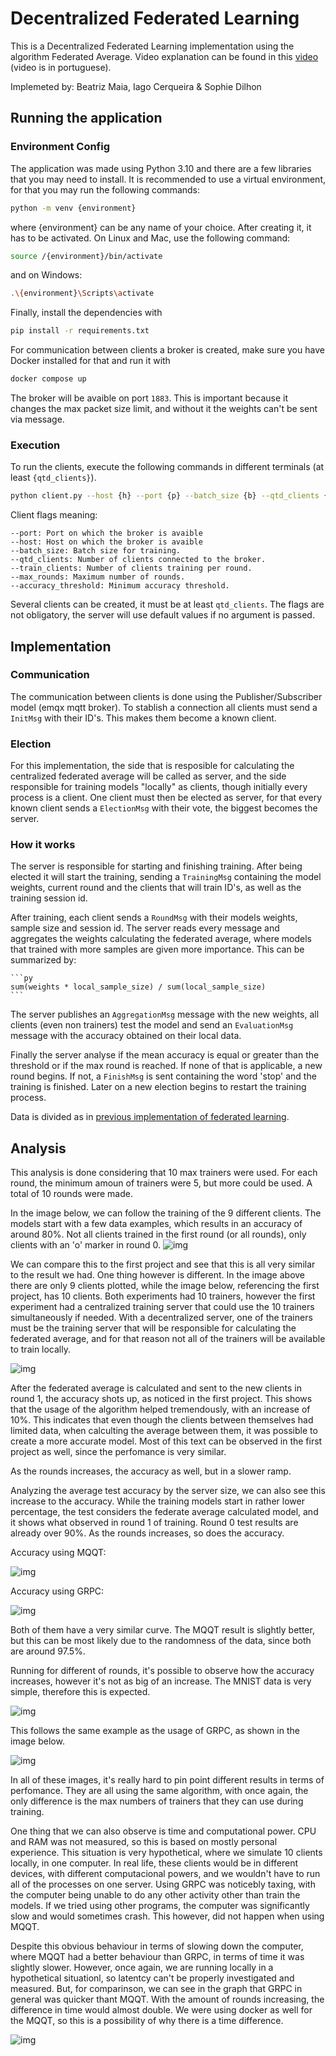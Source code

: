 # Decentralized Federated Learning
This is a Decentralized Federated Learning implementation using the algorithm Federated Average. Video explanation can be found in this [video]() (video is in portuguese).

Implemeted by: Beatriz Maia, Iago Cerqueira & Sophie Dilhon

## Running the application
### Environment Config
The application was made using Python 3.10 and there are a few libraries that you may need to install.
It is recommended to use a virtual environment, for that you may run the following commands:

```sh
python -m venv {environment}
```

where {environment} can be any name of your choice. After creating it, it has to be activated. On Linux and Mac, use the following command:

```sh
source /{environment}/bin/activate
```

and on Windows:

```sh
.\{environment}\Scripts\activate
```

Finally, install the dependencies with

```sh
pip install -r requirements.txt
```

For communication between clients a broker is created, make sure you have Docker installed for that and run it with
```sh
docker compose up
```
The broker will be avaible on port `1883`. This is important because it changes the max packet size limit, and without it the weights can't be sent via message.

### Execution

To run the clients, execute the following commands in different terminals (at least `{qtd_clients}`). 
```sh
python client.py --host {h} --port {p} --batch_size {b} --qtd_clients {k} --train_clients {n} --accuracy_threshold {a} --max_rounds {r}
```

Client flags meaning:

    --port: Port on which the broker is avaible
    --host: Host on which the broker is avaible
    --batch_size: Batch size for training.
    --qtd_clients: Number of clients connected to the broker.
    --train_clients: Number of clients training per round.
    --max_rounds: Maximum number of rounds.
    --accuracy_threshold: Minimum accuracy threshold.


Several clients can be created, it must be at least `qtd_clients`. The flags are not obligatory, the server will use default values if no argument is passed.

## Implementation

### Communication
The communication between clients is done using the Publisher/Subscriber model (emqx mqtt broker). To stablish a connection all clients must send a `InitMsg` with their ID's. This makes them become a known client.


### Election
For this implementation, the side that is resposible for calculating the centralized federated average will be called as server, and the side responsible for training models "locally" as clients, though initially every process is a client. One client must then be elected as server, for that every known client sends a `ElectionMsg` with their vote, the biggest becomes the server.

### How it works
The server is responsible for starting and finishing training. After being elected it will start the training, sending a `TrainingMsg` containing the model weights, current round and the clients that will train ID's, as well as the training session id.

After training, each client sends a `RoundMsg` with their models weights, sample size and session id. The server reads every message and aggregates the weights calculating the federated average, where models that trained with more samples are given more importance. This can be summarized by:

    ```py
    sum(weights * local_sample_size) / sum(local_sample_size)
    ```
The server publishes an `AggregationMsg` message with the new weights, all clients (even non trainers) test the model and send an `EvaluationMsg` message with the accuracy obtained on their local data.

Finally the server analyse if the mean accuracy is equal or greater than the threshold or if the max round is reached. If none of that is applicable, a new round begins. If not, a `FinishMsg` is sent containing the word 'stop' and the training is finished. Later on a new election begins to restart the training process.

Data is divided as in [previous implementation of federated learning](https://github.com/beamaia/federated_system_mnist).

## Analysis

This analysis is done considering that 10 max trainers were used. For each round, the minimum amoun of trainers were 5, but more could be used. A total of 10 rounds were made.

In the image below, we can follow the training of the 9 different clients. The models start with a few data examples, which results in an accuracy of around 80%. Not all clients trained in the first round (or all rounds), only clients with an 'o' marker in round 0. 
![img](analysis/train_acc_dd2bdfce-0c42-4360-9886-7ca3ce305375.png)

We can compare this to the first project and see that this is all very similar to the result we had. One thing however is different. In the image above there are only 9 clients plotted, while the image below, referencing the first project, has 10 clients. Both experiments had 10 trainers, however the first experiment had a centralized training server that could use the 10 trainers simultaneously if needed. With a decentralized server, one of the trainers must be the training server that will be responsible for calculating the federated average, and for that reason not all of the trainers will be available to train locally. 

![img](analysis/grpc_assets/train_acc_000d635f-2206-4ab3-99b2-bd49a3c75fad.png)

After the federated average is calculated and sent to the new clients in round 1, the accuracy shots up, as noticed in the first project. This shows that the usage of the algorithm helped tremendously, with an increase of 10%. This indicates that even though the clients between themselves had limited data, when calculting the average between them, it was possible to create a more accurate model. Most of this text can be observed in the first project as well, since the perfomance is very similar.

As the rounds increases, the accuracy as well, but in a slower ramp.


Analyzing the average test accuracy by the server size, we can also see this increase to the accuracy. While the training models start in rather lower percentage, the test considers the federate average calculated model, and it shows what observed in round 1 of training. Round 0 test results are already over 90%. As the rounds increases, so does the accuracy. 

Accuracy using MQQT:

![img](analysis/server_test_acc_dd2bdfce-0c42-4360-9886-7ca3ce305375.png)

Accuracy using GRPC:

![img](analysis/grpc_assets/server_test_acc_000d635f-2206-4ab3-99b2-bd49a3c75fad.png)

Both of them have a very similar curve. The MQQT result is slightly better, but this can be most likely due to the randomness of the data, since both are around 97.5%.

Running for different of rounds, it's possible to observe how the accuracy increases, however it's not as big of an increase. The MNIST data is very simple, therefore this is expected.

![img](analysis/server_test_acc_10_20_40.png)

This follows the same example as the usage of GRPC, as shown in the image below.

![img](analysis/grpc_assets/server_test_acc_10_20_40.png)

In all of these images, it's really hard to pin point different results in terms of perfomance. They are all using the same algorithm, with once again, the only difference is the max numbers of trainers that they can use during training. 

One thing that we can also observe is time and computational power. CPU and RAM was not measured, so this is based on mostly personal experience. This situation is very hypothetical, where we simulate 10 clients locally, in one computer. In real life, these clients would be in different devices, with different computacional powers, and we wouldn't have to run all of the processes on one server. Using GRPC was noticebly taxing, with the computer being unable to do any other activity other than train the models. If we tried using other programs, the computer was significantly slow and would sometimes crash. This however, did not happen when using MQQT. 

Despite this obvious behaviour in terms of slowing down the computer, where MQQT had a better behaviour than GRPC, in terms of time it was slightly slower. However, once again, we are running locally in a hypothetical situationl, so latentcy can't be properly investigated and measured. But, for comparinson, we can see in the graph that GRPC in general was quicker thant MQQT. With the amount of rounds increasing, the difference in time would almost double. We were using docker as well for the MQQT, so this is a possibility of why there is a time difference. 

![img](analysis/time_per_protocol.png)
